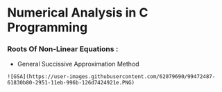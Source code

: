 # Numerical Analysis in C Programming
### Roots Of Non-Linear Equations :
   * General Succissive Approximation Method
   
    ![GSA](https://user-images.githubusercontent.com/62079690/99472487-61830b80-2951-11eb-996b-126d7424921e.PNG)
        

